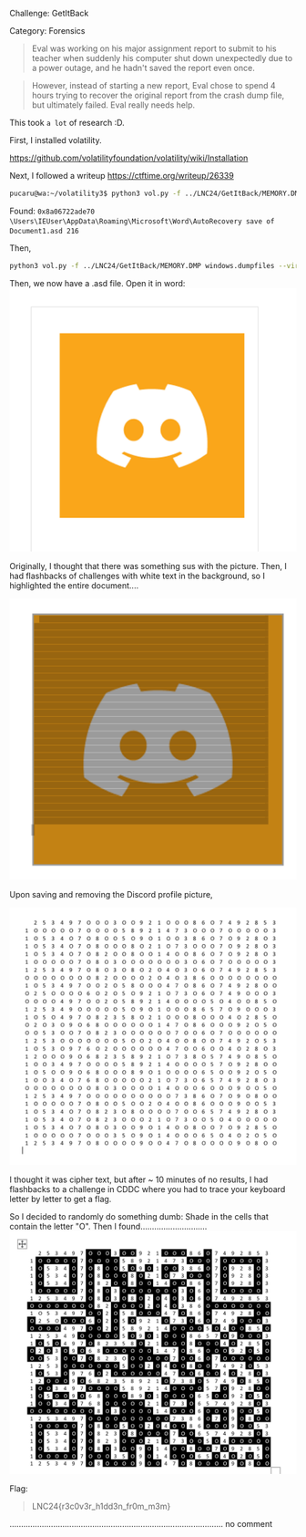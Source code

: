 Challenge: GetItBack

Category: Forensics

> Eval was working on his major assignment report to submit to his teacher when suddenly his computer shut down unexpectedly due to a power outage, and he hadn't saved the report even once.

> However, instead of starting a new report, Eval chose to spend 4 hours trying to recover the original report from the crash dump file, but ultimately failed. Eval really needs help.

This took `a lot` of research :D.

First, I installed volatility. 

https://github.com/volatilityfoundation/volatility/wiki/Installation


Next, I followed a writeup https://ctftime.org/writeup/26339

```sh
pucaru@wa:~/volatility3$ python3 vol.py -f ../LNC24/GetItBack/MEMORY.DMP windows.filescan.FileScan | grep "Word"
```
Found:
`0x8a06722ade70  \Users\IEUser\AppData\Roaming\Microsoft\Word\AutoRecovery save of Document1.asd 216`

Then, 

```sh
python3 vol.py -f ../LNC24/GetItBack/MEMORY.DMP windows.dumpfiles --virtaddr=0x8a06722ade70
```

Then, we now have a .asd file.
Open it in word:
![Discord](discord.png)

Originally, I thought that there was something sus with the picture.
Then, I had flashbacks of challenges with white text in the background, so I highlighted the entire document....

![Table](table.png)

Upon saving and removing the Discord profile picture, 

![Rando](rando.png)

I thought it was cipher text, but after ~ 10 minutes of no results, I had flashbacks to a challenge in CDDC where you had to trace your keyboard letter by letter to get a flag.

So I decided to randomly do something dumb:
Shade in the cells that contain the letter "O".
Then I found.............................
![QR](qr.png)

Flag:
> LNC24{r3c0v3r_h1dd3n_fr0m_m3m}

.............................................................................................
no comment